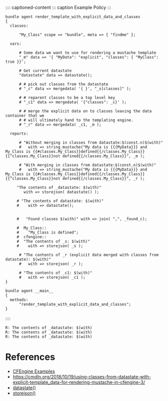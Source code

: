 :::: captioned-content
::: caption
Example Policy
:::

``` {.cfengine3 include-stdlib="t" log-level="info" exports="both" tangle="/tmp/example.cf"}
bundle agent render_template_with_explicit_data_and_classes
{
  classes:

      "My_Class" scope => "bundle", meta => { "findme" };

  vars:

      # Some data we want to use for rendering a mustache template
      "_m" data => '{ "MyData": "explicit", "classes": { "MyClass": true }}';

      # Get current datastate
      "datastate" data => datastate();

      # # pick out classes from the datastate
      # "_c" data => mergedata( '{ }', "_s[classes]" );

      # # reparent classes to be a top level key
      # "_c1" data => mergedata( '{"classes": _c}' );

      # # merge the explicit data on to classes leaving the data container that we
      # # will ultimately hand to the templating engine.
      # "_r" data => mergedata( _c1, _m );

  reports:

      # "Without merging in classes from datastate:$(const.n)$(with)"
      #   with => string_mustache("My data is {{{MyData}}} and My_Class is {{#classes.My_Class}}defined{{/classes.My_Class}}{{^classes.My_Class}}not defined{{/classes.My_Class}}", _m );

      # "With merging in classes from datastate:$(const.n)$(with)"
      #   with => string_mustache("My data is {{{MyData}}} and My_Class is {{#classes.My_Class}}defined{{/classes.My_Class}}{{^classes.My_Class}}not defined{{/classes.My_Class}}", _r );

     "The contents of _datastate: $(with)"
        with => storejson( datastate() );

     # "The contents of datastate: $(with)"
     #    with => datastate();


     #   "Found classes $(with)" with => join( ",", _found_c);

     #  My_Class::
     #    "My_Class is defined";
     #  cfengine:: 
     #  "The contents of _s: $(with)"
     #    with => storejson( _s );

      # "The contents of _r (explicit data merged with classes from datastate): $(with)"
      #   with => storejson( _r );

      # "The contents of _c1: $(with)"
      #   with => storejson( _c1 );
}

bundle agent __main__
{
  methods:
      "render_template_with_explicit_data_and_classes";
}
```
::::

``` example
R: The contents of _datastate: $(with)
R: The contents of _datastate: $(with)
R: The contents of _datastate: $(with)
```

# References

- [CFEngine Examples](id:38277465-771a-4db4-983a-8dfd434b1aff)
- <https://cmdln.org/2018/10/19/using-classes-from-datastate-with-explicit-template_data-for-rendering-mustache-in-cfengine-3/>
- [datastate()](id:97043090-b4f2-472a-8e8e-8e04826c24d5)
- [storejson()](id:a4b316dc-e357-4292-a43e-3cac1a55b50c)
